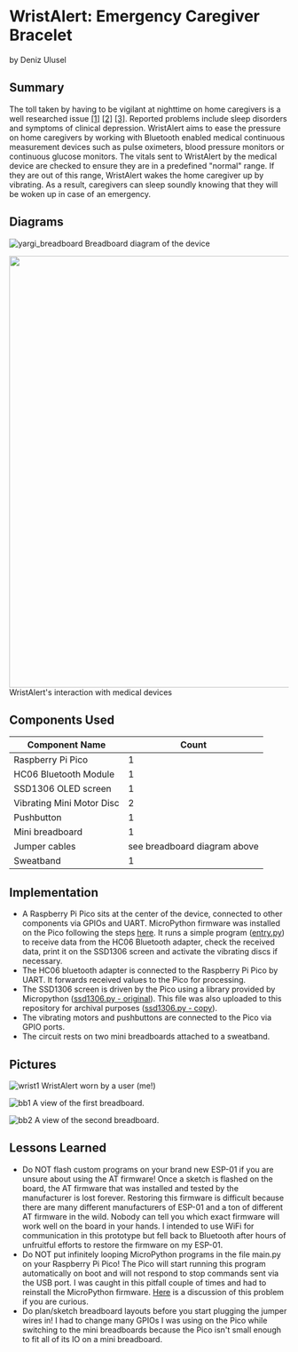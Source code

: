 # WristAlert: Emergency Caregiver Bracelet
by Deniz Ulusel

## Summary
The toll taken by having to be vigilant at nighttime on home caregivers is a well researched issue 
[[1]](https://adc.bmj.com/content/103/2/137.info)
[[2]](https://journals.sagepub.com/doi/full/10.1177/1074840714562026)
[[3]](https://journals.lww.com/cancernursingonline/fulltext/2000/12000/sleep_and_depression_in_cancer_caregivers.2.aspx). 
Reported problems include sleep disorders and symptoms of clinical depression. WristAlert aims to ease the pressure on home caregivers by working with Bluetooth enabled medical continuous measurement devices such as pulse oximeters, blood pressure monitors or continuous glucose monitors. The vitals sent to WristAlert by the medical device are checked to ensure they are in a predefined "normal" range. If they are out of this range, WristAlert wakes the home caregiver up by vibrating. As a result, caregivers can sleep soundly knowing that they will be woken up in case of an emergency.

## Diagrams
![yargi_breadboard](https://user-images.githubusercontent.com/7872499/145693524-d035cab0-9e73-427a-a017-53d80aeea62a.png)
Breadboard diagram of the device


<img width="778" alt="" src="https://user-images.githubusercontent.com/7872499/145693713-8b739d15-518e-4166-a78b-9c42f0bfc175.png">
WristAlert's interaction with medical devices

## Components Used

| Component Name  | Count |
| ------------- | ------------- |
| Raspberry Pi Pico  | 1 |
| HC06 Bluetooth Module | 1 |
| SSD1306 OLED screen  | 1 |
| Vibrating Mini Motor Disc  | 2 |
| Pushbutton | 1 |
| Mini breadboard  | 1 |
| Jumper cables  | see breadboard diagram above |
| Sweatband  | 1 |

## Implementation
* A Raspberry Pi Pico sits at the center of the device, connected to other components via GPIOs and UART. MicroPython firmware was installed on the Pico following the steps [here](https://projects.raspberrypi.org/en/projects/getting-started-with-the-pico/3).
It runs a simple program ([entry.py](https://github.com/deterjan/wrist-alert/blob/main/entry.py)) to receive data from the HC06 Bluetooth adapter, check the received data, print it on the SSD1306 screen and activate the vibrating discs if necessary.
* The HC06 bluetooth adapter is connected to the Raspberry Pi Pico by UART. It forwards received values to the Pico for processing.
* The SSD1306 screen is driven by the Pico using a library provided by Micropython 
([ssd1306.py - original](https://github.com/micropython/micropython/blob/master/drivers/display/ssd1306.py)). 
This file was also uploaded to this repository for archival purposes 
([ssd1306.py - copy](https://github.com/deterjan/wrist-alert/blob/main/ssd1306.py)).
* The vibrating motors and pushbuttons are connected to the Pico via GPIO ports.
* The circuit rests on two mini breadboards attached to a sweatband.

## Pictures
![wrist1](https://user-images.githubusercontent.com/7872499/145694231-3ab6d688-b87c-462f-b586-8eff4f4b35cc.jpg)
WristAlert worn by a user (me!)

![bb1](https://user-images.githubusercontent.com/7872499/145694305-32284cbf-01f1-48be-aedf-852e735caa91.jpg)
A view of the first breadboard.

![bb2](https://user-images.githubusercontent.com/7872499/145694317-4a2383d6-82db-4eb4-bec5-1cb17242a3d5.jpg)
A view of the second breadboard.

## Lessons Learned

* Do NOT flash custom programs on your brand new ESP-01 if you are unsure about using the AT firmware! Once a sketch is flashed on the board, the AT firmware that was installed and tested by the manufacturer is lost forever. Restoring this firmware is difficult because there are many different manufacturers of ESP-01 and a ton of different AT firmware in the wild. Nobody can tell you which exact firmware will work well on the board in your hands. I intended to use WiFi for communication in this prototype but fell back to Bluetooth after hours of unfruitful efforts to restore the firmware on my ESP-01.
* Do NOT put infinitely looping MicroPython programs in the file main.py on your Raspberry Pi Pico! The Pico will start running this program automatically on boot and will not respond to stop commands sent via the USB port. I was caught in this pitfall couple of times and had to reinstall the MicroPython firmware. [Here](https://forums.raspberrypi.com/viewtopic.php?t=321332) is a discussion of this problem if you are curious.
* Do plan/sketch breadboard layouts before you start plugging the jumper wires in! I had to change many GPIOs I was using on the Pico while switching to the mini breadboards because the Pico isn't small enough to fit all of its IO on a mini breadboard.
